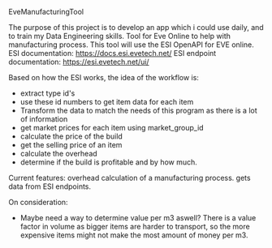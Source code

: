 EveManufacturingTool

The purpose of this project is to develop an app which i could use daily, and to train my Data Engineering skills.
Tool for Eve Online to help with manufacturing process.
This tool will use the ESI OpenAPI for EVE online.
ESI documentation: https://docs.esi.evetech.net/
ESI endpoint documentation: https://esi.evetech.net/ui/

Based on how the ESI works, the idea of the workflow is:
- extract type id's
- use these id numbers to get item data for each item
- Transform the data to match the needs of this program as there is a lot of information
- get market prices for each item using market_group_id
- calculate the price of the build
- get the selling price of an item
- calculate the overhead
- determine if the build is profitable and by how much.

Current features:
  overhead calculation of a manufacturing process.
  gets data from ESI endpoints.
  
On consideration:
 - Maybe need a way to determine value per m3 aswell? There is a value factor in volume as bigger items are harder to transport, so the more expensive items might not make the most amount of money per m3.
